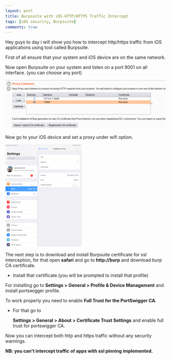 ```yaml
---
layout: post
title: Burpsuite with iOS-HTTP/HTTPS Traffic Intercept
tags: [iOS security, Burpsuite]
comments: true
---
```


Hey guys to day i will show you how to intercept http/https traffic from iOS applications using tool called Burpsuite.

First of all ensure that your system and iOS device are on the same network.

Now open Burpsuite on your system and listen on a port 9001 on all interface. (you can choose any port)

![Crepe](https://raw.githubusercontent.com/Masscan/masscan.github.io/master/assets/img/io1.png)

Now go to your iOS device and set a proxy under wifi option.

![Crepe](https://raw.githubusercontent.com/Masscan/masscan.github.io/master/assets/img/io2.png)

The next step is to download and install Burpsuite certificate for ssl interception, for that open **safari** and go to **http://burp** and download burp CA certificate.

- Install that certificate.(you will be prompted to install that profile)

For installing go to  **Settings > General > Profile & Device Management** and install portswigger profile.

To work properly you need to enable **Full Trust for the PortSwigger CA**.

- For that go to

  **Settings > General > About > Certificate Trust Settings**  and enable full trust for portswigger CA.
  
 Now you can intercept both http and https traffic without any security warnings.

 **NB: you can't intercept traffic of apps with ssl pinning implemented.**
